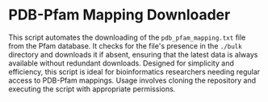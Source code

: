 # PDB-Pfam Mapping Downloader

This script automates the downloading of the `pdb_pfam_mapping.txt` file from the Pfam database. It checks for the file's presence in the `./bulk` directory and downloads it if absent, ensuring that the latest data is always available without redundant downloads. Designed for simplicity and efficiency, this script is ideal for bioinformatics researchers needing regular access to PDB-Pfam mappings. Usage involves cloning the repository and executing the script with appropriate permissions.
